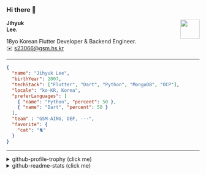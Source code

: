 ### Hi there 👋
<img src="https://github.githubassets.com/images/mona-loading-default.gif" width="50px" align="right">
</a>

**Jihyuk\
Lee.**

18yo Korean Flutter Developer & Backend Engineer.\
✉️ <s23066@gsm.hs.kr>

---

```json
{
  "name": "Jihyuk Lee",
  "birthYear": 2007,
  "techStack": ["Flutter", "Dart", "Python", "MongoDB", "OCP"],
  "locale": "ko-KR, Korea",
  "preferLanguages": [
    { "name": "Python", "percent": 50 },
    { "name": "Dart", "percent": 50 }
  ],
  "team" : "GSM-AING, DEF, ···",
  "favorite": {
    "cat": "🐈"
  }
}
```
---
<details>
  <summary>github-profile-trophy (click me)</summary>
  
![](https://github-profile-trophy.vercel.app/?username=withJihyuk&row=1&column=8&theme=nord)
  
</details>
<details>
  <summary>github-readme-stats (click me)</summary>
  
<!--START_SECTION:waka-->
![Code Time](http://img.shields.io/badge/Code%20Time-552%20hrs%208%20mins-blue)

![Lines of code](https://img.shields.io/badge/%EC%A0%80%EB%8A%94%20%EC%97%AC%ED%83%9C%EA%B9%8C%EC%A7%80%20-429.8%20thousand%20%EC%A4%84%EC%9D%98%20%EC%BD%94%EB%93%9C%EB%A5%BC%20%EC%9E%91%EC%84%B1%ED%96%88%EC%96%B4%EC%9A%94.-blue)

**저는 저녁형 인간이에요. 🦉** 

```text
🌞 아침                     263 commits         ████░░░░░░░░░░░░░░░░░░░░░   15.74 % 
🌆 낮　                     563 commits         ████████░░░░░░░░░░░░░░░░░   33.69 % 
🌃 저녁                     617 commits         █████████░░░░░░░░░░░░░░░░   36.92 % 
🌙 밤　                     228 commits         ███░░░░░░░░░░░░░░░░░░░░░░   13.64 % 
```


📊 **저는 이번주를 이렇게 시간을 보냈어요.** 

```text
🕑︎ Timezone: Asia/Seoul

💬 프로그래밍 언어들: 
Dart                     4 hrs 9 mins        ██████████████████████░░░   86.54 % 
Java                     8 mins              █░░░░░░░░░░░░░░░░░░░░░░░░   03.06 % 
YAML                     7 mins              █░░░░░░░░░░░░░░░░░░░░░░░░   02.47 % 
Git Config               5 mins              █░░░░░░░░░░░░░░░░░░░░░░░░   02.02 % 
Bash                     4 mins              ░░░░░░░░░░░░░░░░░░░░░░░░░   01.66 % 

🔥 에디터들: 
VS Code                  4 hrs 30 mins       ███████████████████████░░   93.57 % 
Android Studio           18 mins             ██░░░░░░░░░░░░░░░░░░░░░░░   06.43 % 

💻 운영 체제들: 
Mac                      4 hrs 48 mins       █████████████████████████   100.00 % 
```


 Last Updated on 09/11/2024 18:44:15 UTC
<!--END_SECTION:waka-->

</details>

</div>

